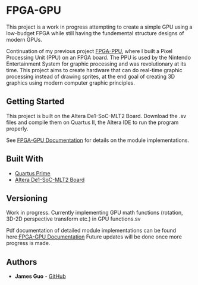 # FPGA-GPU


This project is a work in progress attempting to create a simple GPU using a low-budget FPGA while still having the fundemental structure designs of modern GPUs.

Continuation of my previous project [FPGA-PPU](https://github.com/JamesG321/FPGA-Pixel-Processing-Unit), where I built a Pixel Processing Unit (PPU) on an FPGA board. The PPU is used by the Nintendo Entertainment System for graphic processing and was revolutionary at its time. This project aims to create hardware that can do real-time graphic processing instead of drawing sprites, at the end goal of creating 3D graphics using modern computer graphic principles.



## Getting Started

This project is built on the Altera De1-SoC-MLT2 Board. Download the .sv files and compile them on Quartus II, the Altera IDE
to run the program properly.

See [FPGA-GPU Documentation](https://github.com/JamesG321/FPGA-GPU/blob/master/FPGA-GPU%20Documentation.pdf) for details on the module implementations. 


## Built With

* [Quartus Prime](https://www.altera.com/downloads/download-center.html)
* [Altera De1-SoC-MLT2 Board](https://www.altera.com/content/dam/altera-www/global/en_US/portal/dsn/42/doc-us-dsnbk-42-4207350307415-de1-soc-mtl2-user-manual.pdf)

## Versioning

Work in progress. Currently implementing GPU math functions (rotation, 3D-2D perspective transform etc.) in GPU functions.sv

Pdf documentation of detailed module implementations can be found here:[FPGA-GPU Documentation](https://github.com/JamesG321/FPGA-GPU/blob/master/FPGA-GPU%20Documentation.pdf) Future updates will be done once more progress is made.

## Authors

* **James Guo** - [GitHub](https://github.com/JamesG321)
